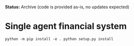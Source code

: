 **Status:** Archive (code is provided as-is, no updates expected)

# Single agent financial system
``python -m pip install -e .
python setup.py install``
